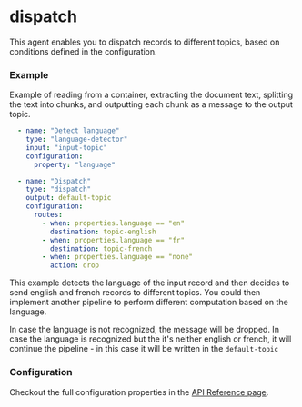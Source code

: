 # dispatch

This agent enables you to dispatch records to different topics, based on conditions defined in the configuration.

### Example

Example of reading from a container, extracting the document text, splitting the text into chunks, and outputting each chunk as a message to the output topic.

```yaml
  - name: "Detect language"
    type: "language-detector"
    input: "input-topic"     
    configuration:
      property: "language"

  - name: "Dispatch"
    type: "dispatch"
    output: default-topic
    configuration:
      routes:
        - when: properties.language == "en"
          destination: topic-english
        - when: properties.language == "fr"
          destination: topic-french
        - when: properties.language == "none"
          action: drop
```

This example detects the language of the input record and then decides to send english and french records to different topics. 
You could then implement another pipeline to perform different computation based on the language.

In case the language is not recognized, the message will be dropped.
In case the language is recognized but the it's neither english or french, it will continue the pipeline - in this case it will be written in the `default-topic`



### Configuration

Checkout the full configuration properties in the [API Reference page](../../building-applications/api-reference/agents.md#dispatch).